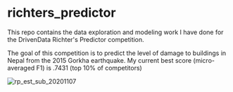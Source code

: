 # richters_predictor
This repo contains the data exploration and modeling work I have done for the DrivenData Richter's Predictor competition. 

The goal of this competition is to predict the level of damage to buildings in Nepal from the 2015 Gorkha earthquake. My current best score (micro-averaged F1) is .7431 (top 10% of competitors)

![rp_est_sub_20201107](https://user-images.githubusercontent.com/33400922/98451596-3f99b580-2115-11eb-8d31-5db7761a252d.png)

